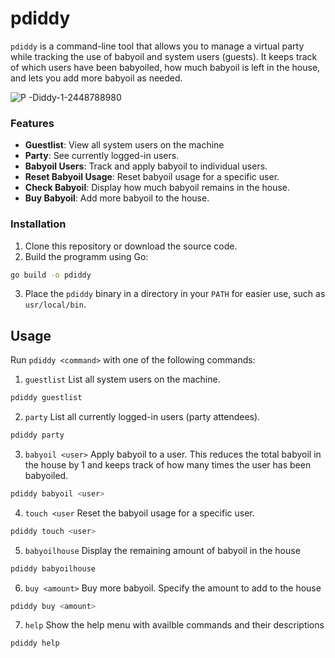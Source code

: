 # pdiddy

`pdiddy` is a command-line tool that allows you to manage a virtual party while tracking the use of babyoil and system users (guests). It keeps track of which users have been babyoiled, how much babyoil is left in the house, and lets you add more babyoil as needed.

![P -Diddy-1-2448788980](https://github.com/user-attachments/assets/5f917a04-dbab-4995-98f7-e13720a24f5b)



### Features

- **Guestlist**: View all system users on the machine
- **Party**: See currently logged-in users.
- **Babyoil Users**: Track and apply babyoil to individual users.
- **Reset Babyoil Usage**: Reset babyoil usage for a specific user.
- **Check Babyoil**: Display how much babyoil remains in the house.
- **Buy Babyoil**: Add more babyoil to the house.

### Installation

1. Clone this repository or download the source code.
2. Build the programm using Go:
```bash
go build -o pdiddy
```

3. Place the `pdiddy` binary in a directory in your `PATH` for easier use, such as `usr/local/bin`.


## Usage

Run `pdiddy <command>` with one of the following commands:

1. `guestlist`
List all system users on the machine.

```bash
pdiddy guestlist
```

2. `party`
List all currently logged-in users (party attendees).
```bash
pdiddy party
```

3. `babyoil <user>`
Apply babyoil to a user. This reduces the total babyoil in the house by 1 and keeps track of how many times the user has been babyoiled.
```bash
pdiddy babyoil <user>
```

4. `touch <user`
Reset the babyoil usage for a specific user.
```bash
pdiddy touch <user>
```

5. `babyoilhouse`
Display the remaining amount of babyoil in the house
```bash
pdiddy babyoilhouse
```
6. `buy <amount>`
Buy more babyoil. Specify the amount to add to the house
```bash
pdiddy buy <amount>
```

7. `help`
Show the help menu with availble commands and their descriptions
```bash
pdiddy help
```
